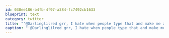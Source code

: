 ```yaml
---
id: 030ee186-b4fb-4f97-a384-fc7492cb1633
blueprint: text
category: twitter
title: "'@Darlinglilred grr, I hate when people type that and make me all curious :)"
caption: "'@Darlinglilred grr, I hate when people type that and make me all curious :)"
---
```


